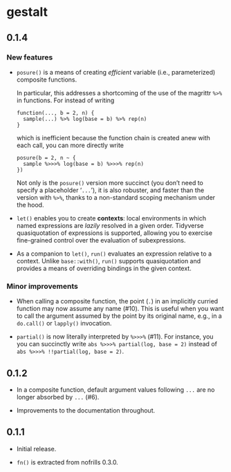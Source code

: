 # gestalt

## 0.1.4

### New features

  * `posure()` is a means of creating _efficient_ variable (i.e., parameterized)
    composite functions.
    
    In particular, this addresses a shortcoming of the use of the magrittr `%>%`
    in functions. For instead of writing
    ```
    function(..., b = 2, n) {
      sample(...) %>% log(base = b) %>% rep(n)
    }
    ```
    which is inefficient because the function chain is created anew with each
    call, you can more directly write
    ```
    posure(b = 2, n ~ {
      sample %>>>% log(base = b) %>>>% rep(n)
    })
    ```
    Not only is the `posure()` version more succinct (you don’t need to specify
    a placeholder ‘`...`’), it is also robuster, and faster than the version
    with `%>%`, thanks to a non-standard scoping mechanism under the hood.
    
  * `let()` enables you to create **contexts**: local environments in which
    named expressions are _lazily_ resolved in a given order. Tidyverse
    quasiquotation of expressions is supported, allowing you to exercise
    fine-grained control over the evaluation of subexpressions.
    
  * As a companion to `let()`, `run()` evaluates an expression relative to a
    context. Unlike `base::with()`, `run()` supports quasiquotation and provides
    a means of overriding bindings in the given context.
  
### Minor improvements

  * When calling a composite function, the point (`.`) in an implicitly curried
    function may now assume any name (#10). This is useful when you want to call
    the argument assumed by the point by its original name, e.g., in a
    `do.call()` or `lapply()` invocation.
    
  * `partial()` is now literally interpreted by `%>>>%` (#11). For instance, you
     you can succinctly write `abs %>>>% partial(log, base = 2)` instead of
     `abs %>>>% !!partial(log, base = 2)`.

## 0.1.2

  * In a composite function, default argument values following `...` are no
    longer absorbed by `...` (#6).
    
  * Improvements to the documentation throughout.

## 0.1.1

  * Initial release.
  
  * `fn()` is extracted from nofrills 0.3.0.
